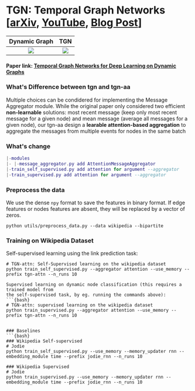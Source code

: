 # TGN: Temporal Graph Networks [[arXiv](https://arxiv.org/abs/2006.10637), [YouTube](https://www.youtube.com/watch?v=W1GvX2ZcUmY), [Blog Post](https://towardsdatascience.com/temporal-graph-networks-ab8f327f2efe)] 

Dynamic Graph             |  TGN	
:-------------------------:|:-------------------------:	
![](figures/dynamic_graph.png)  |  ![](figures/tgn.png)	

#### Paper link: [Temporal Graph Networks for Deep Learning on Dynamic Graphs](https://arxiv.org/abs/2006.10637)


### What's Difference between tgn and tgn-aa
Multiple choices can be condidered for implementing the Message Aggregator module. While the original paper only considered two efficient __non-learnable__ solutions: most recent message (keep only most recent message for a given node) and mean message (average all messages for a given node), our tgn-aa design a __learable attention-based aggregation__ to aggregate the messages from multiple events for nodes in the same batch


### What's change
```lua
|-modules
|- |-message_aggregator.py add AttentionMessageAggregator
|-train_self_supervised.py add attention for argument --aggregator
|-train_supervised.py add attention for argument --aggregator
```

### Preprocess the data
We use the dense `npy` format to save the features in binary format. If edge features or nodes 
features are absent, they will be replaced by a vector of zeros. 
```{bash}
python utils/preprocess_data.py --data wikipedia --bipartite
```

### Training on Wikipedia Dataset
Self-supervised learning using the link prediction task:
```{bash}
# TGN-attn: Self-Supervised learning on the wikipedia dataset
python train_self_supervised.py --aggregator attention --use_memory --prefix tgn-attn --n_runs 10

Supervised learning on dynamic node classification (this requires a trained model from 
the self-supervised task, by eg. running the commands above):
```{bash}
# TGN-attn: supervised learning on the wikipedia dataset
python train_supervised.py --aggregator attention --use_memory --prefix tgn-attn --n_runs 10


### Baselines
```{bash}
### Wikipedia Self-supervised
# Jodie
python train_self_supervised.py --use_memory --memory_updater rnn --embedding_module time --prefix jodie_rnn --n_runs 10

### Wikipedia Supervised
# Jodie
python train_supervised.py --use_memory --memory_updater rnn --embedding_module time --prefix jodie_rnn --n_runs 10
```



